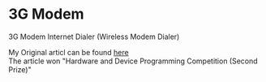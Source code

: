 # 3G Modem
3G Modem Internet Dialer (Wireless Modem Dialer)  
  
My Original articl can be found [here](https://www.codeproject.com/Articles/120638/G-Modem-Internet-Dialer)  
The article won "Hardware and Device Programming Competition (Second Prize)"  
